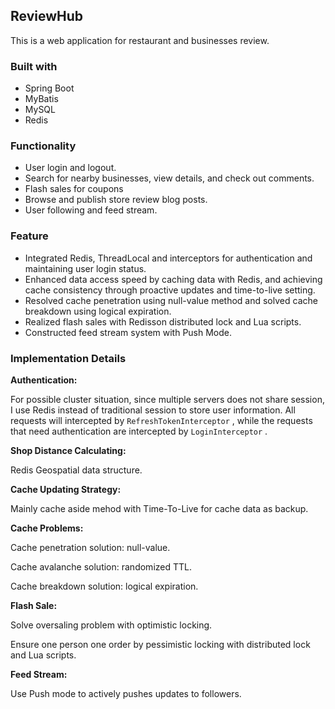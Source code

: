 ## ReviewHub
This is a web application for restaurant and businesses review.

### Built with
- Spring Boot
- MyBatis
- MySQL
- Redis

### Functionality
- User login and logout.
- Search for nearby businesses, view details, and check out comments.
- Flash sales for coupons
- Browse and publish store review blog posts.
- User following and feed stream.

### Feature
- Integrated Redis, ThreadLocal and interceptors for authentication and maintaining user login status.
- Enhanced data access speed by caching data with Redis, and achieving cache consistency through proactive updates and time-to-live setting.
- Resolved cache penetration using null-value method and solved cache breakdown using logical expiration.
- Realized flash sales with Redisson distributed lock and Lua scripts.
- Constructed feed stream system with Push Mode.

### Implementation Details
**Authentication:**  

For possible cluster situation, since multiple servers does not share session,  I use Redis instead of traditional session to store user information.
All requests will intercepted by `RefreshTokenInterceptor` , while the requests that need authentication are intercepted by `LoginInterceptor` .

**Shop Distance Calculating:**  

Redis Geospatial data structure.

**Cache Updating Strategy:**  

Mainly cache aside mehod with Time-To-Live for cache data as backup.

**Cache Problems:**  

Cache penetration solution:  null-value.  

Cache avalanche solution: randomized TTL.  

Cache breakdown solution:  logical expiration.

**Flash Sale:**  

Solve oversaling problem with optimistic locking.  

Ensure one person one order by pessimistic locking with distributed lock and Lua scripts.

**Feed Stream:**  

Use Push mode to actively pushes updates to followers.